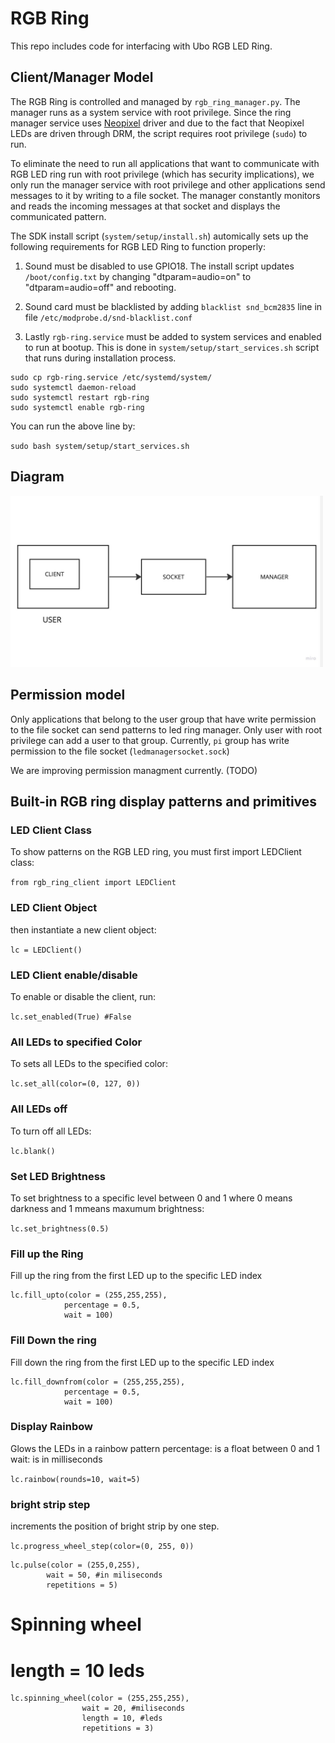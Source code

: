 # RGB Ring
This repo includes code for interfacing with Ubo RGB LED Ring.

## Client/Manager Model
The RGB Ring is controlled and managed by `rgb_ring_manager.py`. The manager 
runs as a system service with root privilege. Since the ring manager service uses 
[Neopixel](https://learn.adafruit.com/neopixels-on-raspberry-pi/python-usage) 
driver and due to the fact that Neopixel LEDs are driven through DRM, the script 
requires root privilege (`sudo`) to run.

To eliminate the need to run all applications that want to communicate with
RGB LED ring run with root privilege (which has security implications), we only run 
the manager service with root privilege and other applications send messages to it 
by writing to a file socket. The manager constantly monitors and reads the incoming 
messages at that socket and displays the communicated pattern.

The SDK install script (`system/setup/install.sh`) automically sets up 
the following requirements for RGB LED Ring to function properly:

1. Sound must be disabled to use GPIO18. The install script updates `/boot/config.txt` 
by changing "dtparam=audio=on" to "dtparam=audio=off" and rebooting.

2. Sound card must be blacklisted by adding `blacklist snd_bcm2835` line 
in file `/etc/modprobe.d/snd-blacklist.conf`

3. Lastly `rgb-ring.service` must be added to system services and enabled 
to run at bootup. This is done in `system/setup/start_services.sh` script that runs 
during installation process.

```
sudo cp rgb-ring.service /etc/systemd/system/
sudo systemctl daemon-reload
sudo systemctl restart rgb-ring
sudo systemctl enable rgb-ring
```
You can run the above line by: 

`sudo bash system/setup/start_services.sh`

## Diagram 

<img
  src="ubo_rgb_ring.jpg"
  alt="RGB Ring Client/Manager Communication"
  title="Client to Server/Manager Communication"
  style="display: inline-block; margin: 0 auto; max-width: 500px">

## Permission model

Only applications that belong to the user group that have write permission to the 
file socket can send patterns to led ring manager. Only user with root privilege
can add a user to that group. Currently, `pi` group has write permission to the file socket
(`ledmanagersocket.sock`)

We are improving permission managment currently. (TODO)


## Built-in RGB ring display patterns and primitives

### LED Client Class 

To show patterns on the RGB LED ring, you must first import LEDClient class:

`from rgb_ring_client import LEDClient`

### LED Client Object

then instantiate a new client object:

`lc = LEDClient()`

### LED Client enable/disable

To enable or disable the client, run:

`lc.set_enabled(True) #False`

### All LEDs to specified Color

To sets all LEDs to the specified color:

`lc.set_all(color=(0, 127, 0))`

### All LEDs off 

To turn off all LEDs:

`lc.blank()`

### Set LED Brightness

To set brightness to a specific level 
between 0 and 1 where 0 means darkness 
and 1 mmeans maxumum brightness:

`lc.set_brightness(0.5)`

### Fill up the Ring 

Fill up the ring from the first LED 
up to the specific LED index

```
lc.fill_upto(color = (255,255,255), 
            percentage = 0.5,
            wait = 100)
```

### Fill Down the ring

Fill down the ring from the first LED 
up to the specific LED index

```
lc.fill_downfrom(color = (255,255,255), 
            percentage = 0.5,
            wait = 100)
```

### Display Rainbow

Glows the LEDs in a rainbow pattern
percentage: is a float between 0 and 1
wait: is in milliseconds

`lc.rainbow(rounds=10, wait=5)`

### bright strip step
increments the position of bright strip by one step.

`lc.progress_wheel_step(color=(0, 255, 0))`

```
lc.pulse(color = (255,0,255), 
        wait = 50, #in miliseconds
        repetitions = 5)
```

# Spinning wheel 
# length = 10 leds
```
lc.spinning_wheel(color = (255,255,255), 
                wait = 20, #miliseconds
                length = 10, #leds
                repetitions = 3)
```    

